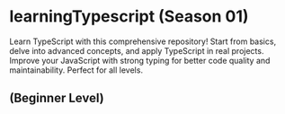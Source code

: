# learningTypescript (Season 01)
Learn TypeScript with this comprehensive repository! Start from basics, delve into advanced concepts, and apply TypeScript in real projects. Improve your JavaScript with strong typing for better code quality and maintainability. Perfect for all levels.
## (Beginner Level)